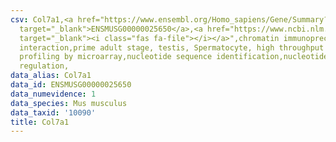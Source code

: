 ```yaml
---
csv: Col7a1,<a href="https://www.ensembl.org/Homo_sapiens/Gene/Summary?db=core;g=ENSMUSG00000025650"
  target="_blank">ENSMUSG00000025650</a>,<a href="https://www.ncbi.nlm.nih.gov/pubmed/23834426"
  target="_blank"><i class="fas fa-file"></i></a>",chromatin immunoprecipitation assay,direct
  interaction,prime adult stage, testis, Spermatocyte, high throughput transcription
  profiling by microarray,nucleotide sequence identification,nucleotide sequence identification,transcriptional
  regulation,
data_alias: Col7a1
data_id: ENSMUSG00000025650
data_numevidence: 1
data_species: Mus musculus
data_taxid: '10090'
title: Col7a1
---
```

